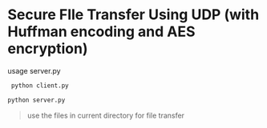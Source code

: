 # Secure FIle Transfer Using UDP (with Huffman encoding and AES encryption)

usage server.py

```bash
 python client.py
```

```bash
python server.py
```

> use the files in current directory for file transfer

